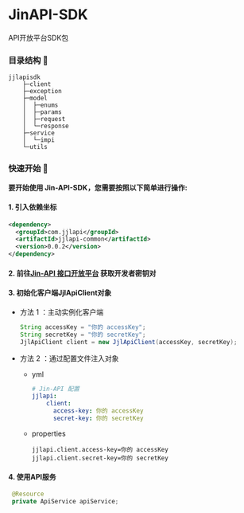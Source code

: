 # JinAPI-SDK
API开放平台SDK包
### 目录结构 📝

```text
jjlapisdk
    ├─client
    ├─exception
    ├─model
    │  ├─enums
    │  ├─params
    │  ├─request
    │  └─response
    ├─service
    │  └─impi
    └─utils
```
###  快速开始 🚀

**要开始使用 Jin-API-SDK，您需要按照以下简单进行操作:**

#### 1. 引入依赖坐标

```xml
<dependency>
  <groupId>com.jjlapi</groupId>
  <artifactId>jjlapi-common</artifactId>
  <version>0.0.2</version>
</dependency>
```

#### 2. 前往[Jin-API 接口开放平台](http://62.234.67.99:8000/) 获取开发者密钥对

#### 3. 初始化客户端JjlApiClient对象

- 方法 1 ：主动实例化客户端

  ```java
  String accessKey = "你的 accessKey";
  String secretKey = "你的 secretKey";
  JjlApiClient client = new JjlApiClient(accessKey, secretKey);
  ```

- 方法 2 ：通过配置文件注入对象

  - yml

    ```yml
    # Jin-API 配置
    jjlapi:
        client:
          access-key: 你的 accessKey
          secret-key: 你的 secretKey
    ```
    
  - properties
  
    ```properties
    jjlapi.client.access-key=你的 accessKey
    jjlapi.client.secret-key=你的 secretKey
    ```

#### 4. 使用API服务

   ```java
    @Resource
    private ApiService apiService;
   ```
